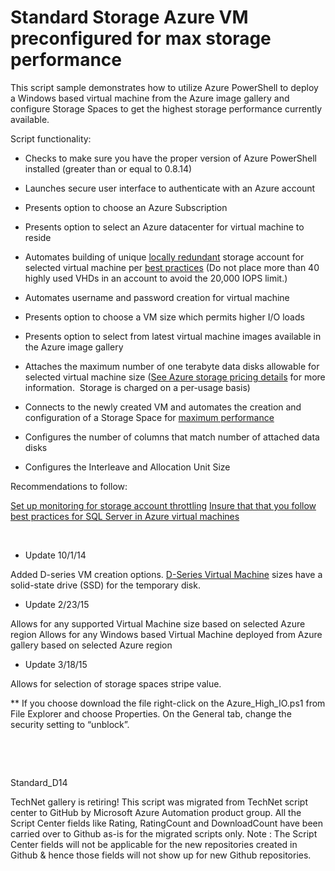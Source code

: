 ﻿Standard Storage Azure VM preconfigured for max storage performance
===================================================================

            

This script sample demonstrates how to utilize Azure PowerShell to deploy a Windows based virtual machine from the Azure image gallery and configure Storage Spaces to get the highest storage performance currently available.


Script functionality:


  *  Checks to make sure you have the proper version of Azure PowerShell installed (greater than or equal to 0.8.14)

  *  Launches secure user interface to authenticate with an Azure account 
  *  Presents option to choose an Azure Subscription 
  *  Presents option to select an Azure datacenter for virtual machine to reside 
  *  Automates building of unique [locally redundant](http://msdn.microsoft.com/en-us/library/azure/dn133149.aspx) storage account for selected virtual machine per [best practices](http://azure.microsoft.com/en-us/documentation/articles/azure-subscription-service-limits/#storagelimits) (Do not place more than 40 highly used VHDs in an account to avoid the 20,000 IOPS limit.)

  *  Automates username and password creation for virtual machine 
  *  Presents option to choose a VM size which permits higher I/O loads 
  *  Presents option to select from latest virtual machine images available in the Azure image gallery

  *  Attaches the maximum number of one terabyte data disks allowable for selected virtual machine size ([See Azure storage pricing details](http://azure.microsoft.com/en-us/pricing/details/storage/) for more information.  Storage
 is charged on a per-usage basis) 
  *  Connects to the newly created VM and automates the creation and configuration of a Storage Space for
[maximum performance](http://social.technet.microsoft.com/wiki/contents/articles/15200.storage-spaces-designing-for-performance.aspx)

  *  Configures the number of columns that match number of attached data disks 

  *  Configures the Interleave and Allocation Unit Size 





Recommendations to follow:


[Set up monitoring for storage account throttling](http://blogs.msdn.com/b/wats/archive/2014/08/02/how-to-monitor-for-storage-account-throttling.aspx)
[Insure that that you follow best practices for SQL Server in Azure virtual machines](http://msdn.microsoft.com/en-us/library/azure/dn133149.aspx)


 


* Update 10/1/14


Added D-series VM creation options. [D-Series Virtual Machine](http://azure.microsoft.com/blog/2014/09/22/new-d-series-virtual-machine-sizes/) sizes have a solid-state drive (SSD) for the temporary disk.


* Update 2/23/15


Allows for any supported Virtual Machine size based on selected Azure region
Allows for any Windows based Virtual Machine deployed from Azure gallery based on selected Azure region


* Update 3/18/15


Allows for selection of storage spaces stripe value.


** If you choose download the file right-click on the Azure_High_IO.ps1 from File Explorer and choose Properties. On the General tab, change the security setting to “unblock”.

 
 
 
 

 
 



Standard_D14



        
    
TechNet gallery is retiring! This script was migrated from TechNet script center to GitHub by Microsoft Azure Automation product group. All the Script Center fields like Rating, RatingCount and DownloadCount have been carried over to Github as-is for the migrated scripts only. Note : The Script Center fields will not be applicable for the new repositories created in Github & hence those fields will not show up for new Github repositories.
